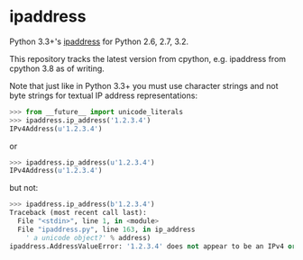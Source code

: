 ipaddress
=========

Python 3.3+'s [ipaddress](http://docs.python.org/dev/library/ipaddress) for Python 2.6, 2.7, 3.2.

This repository tracks the latest version from cpython, e.g. ipaddress from cpython 3.8 as of writing.

Note that just like in Python 3.3+ you must use character strings and not byte strings for textual IP address representations:

```python
>>> from __future__ import unicode_literals
>>> ipaddress.ip_address('1.2.3.4')
IPv4Address(u'1.2.3.4')
```
or
```python
>>> ipaddress.ip_address(u'1.2.3.4')
IPv4Address(u'1.2.3.4')
```
but not:
```python
>>> ipaddress.ip_address(b'1.2.3.4')
Traceback (most recent call last):
  File "<stdin>", line 1, in <module>
  File "ipaddress.py", line 163, in ip_address
    ' a unicode object?' % address)
ipaddress.AddressValueError: '1.2.3.4' does not appear to be an IPv4 or IPv6 address. Did you pass in a bytes (str in Python 2) instead of a unicode object?
```
